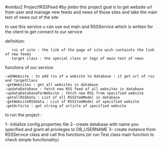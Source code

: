 #nimbo2  Project1RSSFeed
#by jimbo
this project goal is to get website url from user and manage new feeds and news of 
those sites and take the main text of news out of the site

to use this service u can use out main and RSSService which is written for the client
to get connect to our service

definition:
    
       rss of site : the link of the page of site wich containts the link of new feeds
       target class : the special class or tags of main text of news  

functions of our service:
    
    -addWebsite : to add rss of a website to database : it get url of rss and targetClass
    -getWebsites : get all websites in database
    -updateDatabase : fetch new RSS feed of all websites in database
    -updataDatabaseForWebsite : fetch new RSS from specified website
    -getallRSSData : List of all RSSItemModel in database 
    -getWebsiteRSSData : List of RSSItemModel of specified website 
    -getArticle : get string of article of specified website
    
to run the project :

1- initialize config.properties file 
2- create database with name you specified and grant all privileges to DB_USERNAME
3- create instance from RSSService class and call this functions (or run Test class main function to check simple functionality)   
    

 